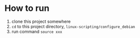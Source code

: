 # How to run
1. clone this project somewhere
2. `cd` to this project directory, `linux-scripting/configure_debian`
3. run command `source xxx` 

